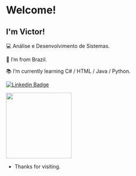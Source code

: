 
 # Welcome!

 

## I'm Victor!

 

:computer: Análise e Desenvolvimento de Sistemas.

:house_with_garden: I’m from Brazil.

:books: I’m currently learning C# / HTML / Java / Python.


 
[![Linkedin Badge](https://img.shields.io/badge/-LinkedIn-blue?style=flat-square&logo=Linkedin&logoColor=white&link=https://www.linkedin.com/in/victor-werneck-gomes-6014a918a/)](https://www.linkedin.com/in/victor-werneck-gomes-6014a918a/)


  <img height="180em" src="https://github-readme-stats.vercel.app/api/top-langs/?username=VWGomes&layout=compact&langs_count=7&theme=dracula"/>


- Thanks for visiting.



<!---
VWGomes/VWGomes is a ✨ special ✨ repository because its `README.md` (this file) appears on your GitHub profile.
You can click the Preview link to take a look at your changes.
--->
